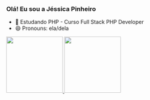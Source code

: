 ### Olá! Eu sou a Jéssica Pinheiro

- 🌱 Estudando PHP - Curso Full Stack PHP Developer
- 😄 Pronouns: ela/dela

<div>
  <a href="https://github.com/JessicaPinheiro97">
  <img height="150em" src="https://github-readme-stats.vercel.app/api?username=jessicapinheiro97&show_icons=true&theme=dark&include_all_commits=true&cont_private=true"/>
  <img height="150em" src="https://github-readme-stats.vercel.app/api/top-langs/?username=jessicapinheiro97&layout=compact&langs_count=16&theme=dark"/>
</div>

